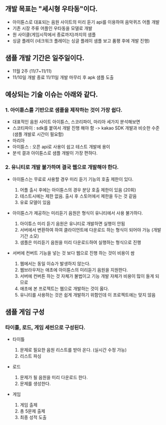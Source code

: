 ## 개발 목표는 "세시형 우타동"이다. 
- 아이튠스로 대표되는 음원 사이트의 미리 듣기 api를 이용하여 음악퀴즈 어플 개발
- 기존 시장 주류 어플인 우타동을 모델로 개발 
- 원 사이클(게임시작에서 종료까지)까지의 샘플
- 싱글 플레이 (네크워크 플레이는 싱글 플레이 샘플 보고 품평 후에 개발 진행)

## 샘플 개발 기간은 일주일이다.
- 11월 2주 (11/7~11/11)
- 11/10일 개발 종료 11/11일 개발 마무리 후 apk 샘플 도출

## 예상되는 기술 이슈는 아래와 같다.

### 1. 아이튠스를 기반으로 샘플을 제작하는 것이 가장 쉽다.
- 대표적인 음원 사이트 아이튠스, 스코리파이, 마리아 세가지 분석해보면 
- 스코티파이 : sdk를 붙여서 개발 진행 해야 함 -> kakao SDK 개발과 비슷한 수준(샘플 개발로 시간이 필요함)
- 마리아
- 아이튠스 : 오픈 api로 사용이 쉽고 테스트 개발에 용이 
- 분석 결과 아이튠스로 샘플 개발이 가장 편하다.

### 2. 유니티로 개발 불가하며 결국 웹으로 개발해야 한다.
- 아이튠스는 무료로 사용할 경우 미리 듣기 기능의 호출 제한이 있다. 
  1) 어플 출시 후에는 아이튠스의 경우 분당 호출 제한이 있음 (20회)
  2) 테스트시에는 제한 없음. 출시 후 스토어에서 제한을 두는 것 같음
  3) 유료 모델이 있음

- 아이튠스가 제공하는 미리듣기 음원은 형식이 유니티에서 사용 불가하다.
  1) 아이튜스 미리 듣기 음원은 유니티로 개발하면 실행이 안됨
  2) 서버에서 변환하여 하여 클라이언트에 다운로드 하는 형식이 되어야 가능 (개발 기간 소모)
  3) 샘플은 미리듣기 음원을 미리 다운로드하여 실행하는 형식으로 진행

- 서버에 컨버트 기능을 넣는 것 보다 웹으로 진행 하는 것이 비용이 쌈
  1) 웹에서는 동일 이슈가 발생하지 않는다. 
  2) 웹브라우저는 애초에 아이튠스의 미리듣기 음원을 지원한다.
  3) 서버에 컨버튼 하는 것 자체가 불법이고 기능 개발 자체가 비용이 많이 들게 되므로 
  4) 애초에 본 프로젝트는 웹으로 개발하는 것이 옳다.
  5) 유니티를 사용하는 것은 쉽게 개발하기 위함인데 이 프로젝트에는 맞지 않음

## 샘플 게임 구성
### 타이틀, 로드, 게임 세씬으로 구성된다. 
- 타이틀 
  1) 문제로 필요한 음원 리스트를 받아 온다.  (실시간 수정 가능)
  2) 리스트 파싱

- 로드
  1) 문제가 될 음원을 미리 다운로드 한다.
  2) 문제를 생성한다.

- 게임  
  1) 게임 출제 
  2) 총 5문제 출제
  3) 최종 성적 도출
